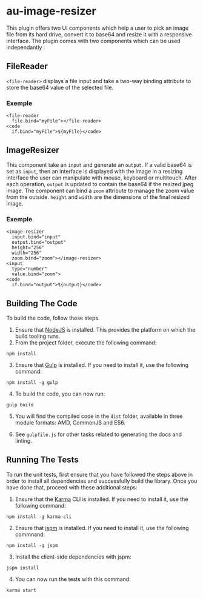 # au-image-resizer

This plugin offers two UI components which help a user to pick an image file from its hard drive, convert it to base64 and resize it with a responsive interface. The plugin comes with two components which can be used independantly :

## FileReader

`<file-reader>` displays a file input and take a two-way binding attribute to store the base64 value of the selected file.

### Exemple

```
<file-reader
  file.bind="myFile"></file-reader>
<code
  if.bind="myFile">${myFile}</code>
```

## ImageResizer

This component take an `input` and generate an `output`. If a valid base64 is set as `input`, then an interface is displayed with the image in a resizing interface the user can manipulate with mouse, keyboard or multitouch. After each operation, `output` is updated to contain the base64 if the resized jpeg image.
The component can bind a `zoom` attribute to manage the zoom value from the outside. `height` and `width` are the dimensions of the final resized image.

### Exemple

```
<image-resizer
  input.bind="input"
  output.bind="output"
  height="256"
  width="256"
  zoom.bind="zoom"></image-resizer>
<input
  type="number"
  value.bind="zoom">
<code
  if.bind="output">${output}</code>
```

## Building The Code

To build the code, follow these steps.

1. Ensure that [NodeJS](http://nodejs.org/) is installed. This provides the platform on which the build tooling runs.
2. From the project folder, execute the following command:

  ```shell
  npm install
  ```
3. Ensure that [Gulp](http://gulpjs.com/) is installed. If you need to install it, use the following command:

  ```shell
  npm install -g gulp
  ```
4. To build the code, you can now run:

  ```shell
  gulp build
  ```
5. You will find the compiled code in the `dist` folder, available in three module formats: AMD, CommonJS and ES6.

6. See `gulpfile.js` for other tasks related to generating the docs and linting.

## Running The Tests

To run the unit tests, first ensure that you have followed the steps above in order to install all dependencies and successfully build the library. Once you have done that, proceed with these additional steps:

1. Ensure that the [Karma](http://karma-runner.github.io/) CLI is installed. If you need to install it, use the following command:

  ```shell
  npm install -g karma-cli
  ```
2. Ensure that [jspm](http://jspm.io/) is installed. If you need to install it, use the following commnand:

  ```shell
  npm install -g jspm
  ```
3. Install the client-side dependencies with jspm:

  ```shell
  jspm install
  ```

4. You can now run the tests with this command:

  ```shell
  karma start
  ```
